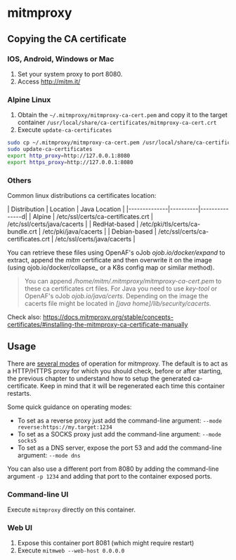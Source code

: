 # mitmproxy

## Copying the CA certificate

### IOS, Android, Windows or Mac

1. Set your system proxy to port 8080.
2. Access http://mitm.it/

### Alpine Linux

1. Obtain the ```~/.mitmproxy/mitmproxy-ca-cert.pem``` and copy it to the target container ```/usr/local/share/ca-certificates/mitmproxy-ca-cert.crt```
2. Execute ```update-ca-certificates```

```bash
sudo cp ~/.mitmproxy/mitmproxy-ca-cert.pem /usr/local/share/ca-certificates/mitmproxy-ca-cert.crt
sudo update-ca-certificates
export http_proxy=http://127.0.0.1:8080
export https_proxy=http://127.0.0.1:8080
```

### Others

Common linux distributions ca certificates location:

| Distribution | Location | Java Location |
|--------------|----------|---------------d|
| Alpine       | /etc/ssl/certs/ca-certificates.crt | /etc/ssl/certs/java/cacerts |
| RedHat-based | /etc/pki/tls/certs/ca-bundle.crt | /etc/pki/java/cacerts |
| Debian-based | /etc/ssl/certs/ca-certificates.crt | /etc/ssl/certs/java/cacerts |
 
You can retrieve these files using OpenAF's oJob _ojob.io/docker/expand_ to extract, append the _mitm_ certificate and then overwrite it on the image (using ojob.io/docker/collapse_ or a K8s config map or similar method).

> You can append _/home/mitm/.mitmproxy/mitmproxy-ca-cert.pem_ to these ca certificates crt files.
> For Java you need to use _key-tool_ or OpenAF's oJob _ojob.io/java/certs_. Depending on the image the cacerts file might be located in _[java home]/lib/security/cacerts_.

Check also: https://docs.mitmproxy.org/stable/concepts-certificates/#installing-the-mitmproxy-ca-certificate-manually

## Usage

There are [several modes](https://docs.mitmproxy.org/stable/concepts-modes/) of operation for mitmproxy. The default is to act as a HTTP/HTTPS proxy for which you should check, before or after starting, the previous chapter to understand how to setup the generated ca-certificate. Keep in mind that it will be regenerated each time this container restarts.

Some quick guidance on operating modes:
* To set as a reverse proxy just add the command-line argument: ```--mode reverse:https://my.target:1234```
* To set as a SOCKS proxy just add the command-line argument: ```--mode socks5```
* To set as a DNS server, expose the port 53 and add the command-line argument: ```--mode dns```

You can also use a different port from 8080 by adding the command-line argument ```-p 1234``` and adding that port to the container exposed ports.

### Command-line UI

Execute ```mitmproxy``` directly on this container.

### Web UI

1. Expose this container port 8081 (which might require restart)
2. Execute ```mitmweb --web-host 0.0.0.0```
